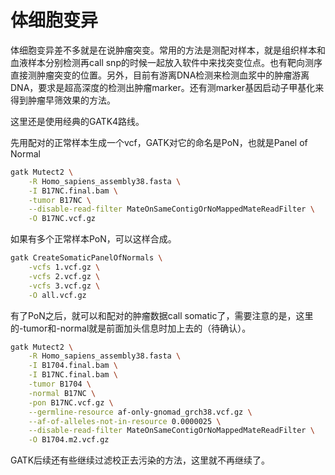 # 体细胞变异

体细胞变异差不多就是在说肿瘤突变。常用的方法是测配对样本，就是组织样本和血液样本分别检测再call snp的时候一起放入软件中来找突变位点。也有靶向测序直接测肿瘤突变的位置。另外，目前有游离DNA检测来检测血浆中的肿瘤游离DNA，要求是超高深度的检测出肿瘤marker。还有测marker基因启动子甲基化来得到肿瘤早筛效果的方法。

这里还是使用经典的GATK4路线。

先用配对的正常样本生成一个vcf，GATK对它的命名是PoN，也就是Panel of Normal
```bash
gatk Mutect2 \
	-R Homo_sapiens_assembly38.fasta \
	-I B17NC.final.bam \
	-tumor B17NC \
	--disable-read-filter MateOnSameContigOrNoMappedMateReadFilter \
	-O B17NC.vcf.gz
```

如果有多个正常样本PoN，可以这样合成。
```bash
gatk CreateSomaticPanelOfNormals \
	-vcfs 1.vcf.gz \
	-vcfs 2.vcf.gz \
	-vcfs 3.vcf.gz \
	-O all.vcf.gz
```

有了PoN之后，就可以和配对的肿瘤数据call somatic了，需要注意的是，这里的-tumor和-normal就是前面加头信息时加上去的（待确认）。
```bash
gatk Mutect2 \
	-R Homo_sapiens_assembly38.fasta \
	-I B1704.final.bam \
	-I B17NC.final.bam \
	-tumor B1704 \
	-normal B17NC \
	-pon B17NC.vcf.gz \
	--germline-resource af-only-gnomad_grch38.vcf.gz \
	--af-of-alleles-not-in-resource 0.0000025 \
	--disable-read-filter MateOnSameContigOrNoMappedMateReadFilter \
	-O B1704.m2.vcf.gz
```

GATK后续还有些继续过滤校正去污染的方法，这里就不再继续了。











